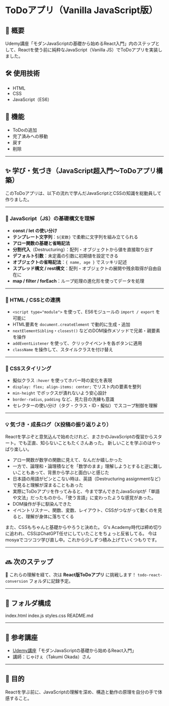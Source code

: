 # ToDoアプリ（Vanilla JavaScript版）

## 📘 概要
Udemy講座「モダンJavaScriptの基礎から始めるReact入門」内のステップとして、Reactを使う前に純粋なJavaScript（Vanilla JS）でToDoアプリを実装しました。

## 🛠 使用技術
- HTML
- CSS
- JavaScript（ES6）

## 🎯 機能
- ToDoの追加
- 完了済みへの移動
- 戻す
- 削除

---

## ✨ 学び・気づき（JavaScript超入門〜ToDoアプリ構築）

このToDoアプリは、以下の流れで学んだJavaScriptとCSSの知識を総動員して作りました。

---

### 📗 JavaScript（JS）の基礎構文を理解

- **const / let の使い分け**
- **テンプレート文字列**：`${変数}` で柔軟に文字列を組み立てられる
- **アロー関数の基礎と省略記法**
- **分割代入**（Destructuring）：配列・オブジェクトから値を直接取り出す
- **デフォルト引数**：未定義の引数に初期値を設定できる
- **オブジェクトの省略記法**：`{ name, age }` でスッキリ記述
- **スプレッド構文 / rest構文**：配列・オブジェクトの展開や残余取得が自由自在に
- **map / filter / forEach**：ループ処理の進化形を使ってデータを処理

---

### 📘 HTML / CSSとの連携

- `<script type="module">` を使って、ES6モジュールの `import / export` を可能に
- HTML要素を `document.createElement` で動的に生成・追加
- `nextElementSibling`・`closest()` などのDOM操作メソッドで兄弟・親要素を操作
- `addEventListener` を使って、クリックイベントを各ボタンに適用
- `className` を操作して、スタイルクラスを付け替え

---

### 🎨 CSSスタイリング

- 擬似クラス `:hover` を使ってホバー時の変化を表現
- `display: flex; align-items: center;` でリスト内の要素を整列
- `min-height` でボックスが潰れないよう安心設計
- `border-radius`, `padding` など、見た目の洗練も意識
- セレクターの使い分け（タグ・クラス・ID・擬似）でスコープ制御を理解

---

### 💡 気づき・成長ログ（X投稿の振り返りより）

Reactを学ぶぞと意気込んで始めたけれど、まさかのJavaScriptの復習からスタート。でも正直、知らないこともたくさんあった。
新しいことを学ぶのはやっぱり楽しい。

- アロー関数が数学の関数に見えて、なんだか嬉しかった
- 一方で、論理和・論理積などを「数学のまま」理解しようとすると逆に難しいこともあって、背景から学ぶと面白いと感じた
- 日本語の用語がピンとこない時は、英語（Destructuring assignmentなど）で見ると理解が深まることもあった
- 実際にToDoアプリを作ってみると、今まで学んできたJavaScriptが「単語や文法」だったものから、「使う言語」に変わったような感覚があった。
- DOM操作が手に馴染んできた
- イベントリスナー、関数、変数、レイアウト、CSSがつながって動くのを見ると、理解が身体に落ちてくる

また、CSSもちゃんと基礎からやろうと決めた。
G's Academy時代は締め切りに追われ、CSSはChatGPT任せにしていたことをちょっと反省してる。
今はmosyaでコツコツ学び直し中。これから少しずつ積み上げていくつもりです。

---

## 🔜 次のステップ
🧭 これらの理解を経て、次は **React版ToDoアプリ** に挑戦します！
`todo-react-conversion` フォルダに記録予定。

---

## 📂 フォルダ構成
index.html
index.js
styles.css
README.md


---

## 🙏 参考講座
- [Udemy講座](https://www.udemy.com/course/react_js_beginner/)「モダンJavaScriptの基礎から始めるReact入門」
- 講師：じゃけぇ（Takumi Okada）さん

---

## 🚀 目的
Reactを学ぶ前に、JavaScriptの理解を深め、構造と動作の原理を自分の手で体感すること。